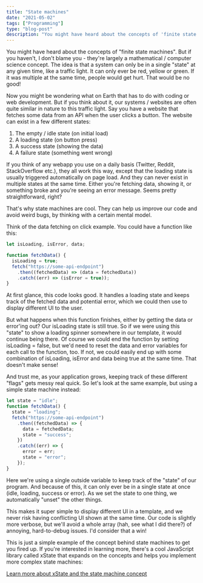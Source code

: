 ```yaml
---
title: "State machines"
date: "2021-05-02"
tags: ["Programming"]
type: "blog-post"
description: "You might have heard about the concepts of 'finite state machines'. But if you haven't, I don't blame you - they're largely a mathematical / computer science concept. Let's explore how we can use them."
---
```


You might have heard about the concepts of "finite state machines". But if you haven't, I don't blame you - they're largely a mathematical / computer science concept. The idea is that a system can only be in a single "state" at any given time, like a traffic light. It can only ever be red, yellow or green. If it was multiple at the same time, people would get hurt. That would be no good!

Now you might be wondering what on Earth that has to do with coding or web development. But if you think about it, our systems / websites are often quite similar in nature to this traffic light. Say you have a website that fetches some data from an API when the user clicks a button. The website can exist in a few different states:

1. The empty / idle state (on initial load)
2. A loading state (on button press)
3. A success state (showing the data)
4. A failure state (something went wrong)

If you think of any webapp you use on a daily basis (Twitter, Reddit, StackOverflow etc.), they all work this way, except that the loading state is usually triggered automatically on page load. And they can never exist in multiple states at the same time. Either you're fetching data, showing it, or something broke and you're seeing an error message. Seems pretty straightforward, right?

That's why state machines are cool. They can help us improve our code and avoid weird bugs, by thinking with a certain mental model.

Think of the data fetching on click example. You could have a function like this:

```js
let isLoading, isError, data;

function fetchData() {
  isLoading = true;
  fetch("https://some-api-endpoint")
    .then((fetchedData) => (data = fetchedData))
    .catch((err) => (isError = true));
}
```

At first glance, this code looks good. It handles a loading state and keeps track of the fetched data and potential error, which we could then use to display different UI to the user.

But what happens when this function finishes, either by getting the data or error'ing out? Our isLoading state is still true. So if we were using this "state" to show a loading spinner somewhere in our template, it would continue being there. Of course we could end the function by setting isLoading = false, but we'd need to reset the data and error variables for each call to the function, too. If not, we could easily end up with some combination of isLoading, isError and data being true at the same time. That doesn't make sense!

And trust me, as your application grows, keeping track of these different "flags" gets messy real quick. So let's look at the same example, but using a simple state machine instead:

```js
let state = "idle";
function fetchData() {
  state = "loading";
  fetch("https://some-api-endpoint")
    .then((fetchedData) => {
      data = fetchedData;
      state = "success";
    })
    .catch((err) => {
      error = err;
      state = "error";
    });
}
```

Here we're using a single outside variable to keep track of the "state" of our program. And because of this, it can only ever be in a single state at once (idle, loading, success or error). As we set the state to one thing, we automatically "unset" the other things.

This makes it super simple to display different UI in a template, and we never risk having conflicting UI shown at the same time. Our code is slightly more verbose, but we'll avoid a whole array (hah, see what I did there?) of annoying, hard-to-debug issues. I'd consider that a win!

This is just a simple example of the concept behind state machines to get you fired up. If you're interested in learning more, there's a cool JavaScript library called xState that expands on the concepts and helps you implement more complex state machines:

​[Learn more about xState and the state machine concept](https://xstate.js.org/docs/about/concepts.html)​

​
